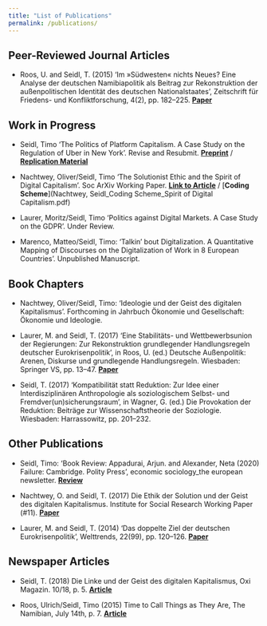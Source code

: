 ```yaml
---
title: "List of Publications"
permalink: /publications/
---
```



## Peer-Reviewed Journal Articles

* Roos, U. and Seidl, T. (2015) ‘Im »Südwesten« nichts Neues? Eine Analyse der deutschen Namibiapolitik als Beitrag zur Rekonstruktion der außenpolitischen Identität des deutschen Nationalstaates’, Zeitschrift für Friedens- und Konfliktforschung, 4(2), pp. 182–225. [**Paper**](Roos_Seidl_2015.pdf)

## Work in Progress

* Seidl, Timo ‘The Politics of Platform Capitalism. A Case Study on the Regulation of Uber in New York’. Revise and Resubmit. [**Preprint**](Seidl_2020_Politics_of_Platform_Capitalism.pdf) / [**Replication Material**](Replication_Material_Seidl_Politics_of_Platform_Capitalism.zip)

* Nachtwey, Oliver/Seidl, Timo ‘The Solutionist Ethic and the Spirit of Digital Capitalism’. Soc ArXiv Working Paper. [**Link to Article**](https://doi.org/10.31235/osf.io/sgjzq) / [**Coding Scheme**](Nachtwey, Seidl_Coding Scheme_Spirit of Digital Capitalism.pdf)

* Laurer, Moritz/Seidl, Timo ‘Politics against Digital Markets. A Case Study on the GDPR’. Under Review.

* Marenco, Matteo/Seidl, Timo: ‘Talkin’ bout Digitalization. A Quantitative Mapping of Discourses on the Digitalization of Work in 8 European Countries’. Unpublished Manuscript.


## Book Chapters

* Nachtwey, Oliver/Seidl, Timo: ‘Ideologie und der Geist des digitalen Kapitalismus’. Forthcoming in Jahrbuch Ökonomie und Gesellschaft: Ökonomie und Ideologie.

* Laurer, M. and Seidl, T. (2017) ‘Eine Stabilitäts- und Wettbewerbsunion der Regierungen: Zur Rekonstruktion grundlegender Handlungsregeln deutscher Eurokrisenpolitik’, in Roos, U. (ed.) Deutsche Außenpolitik: Arenen, Diskurse und grundlegende Handlungsregeln. Wiesbaden: Springer VS, pp. 13–47.
[**Paper**](Laurer_Seidl_2017.pdf)

* Seidl, T. (2017) ‘Kompatibilität statt Reduktion: Zur Idee einer Interdisziplinären Anthropologie als soziologischem Selbst- und Fremdver(un)sicherungsraum’, in Wagner, G. (ed.) Die Provokation der Reduktion: Beiträge zur Wissenschaftstheorie der Soziologie. Wiesbaden: Harrassowitz, pp. 201–232.


## Other Publications

* Seidl, Timo: ‘Book Review: Appadurai, Arjun. and Alexander, Neta (2020) Failure: Cambridge. Polity Press’, economic sociology_the european newsletter. [**Review**](https://econsoc.mpifg.de/40764/06_BookReviewsEconsoc-NL_21-2_March2020.pdf)

* Nachtwey, O. and Seidl, T. (2017) Die Ethik der Solution und der Geist des digitalen Kapitalismus. Institute for Social Research Working Paper (#11). [**Paper**](http://www.ifs.uni-frankfurt.de/wp-content/uploads/IfS-WP-11.pdf)

* Laurer, M. and Seidl, T. (2014) ‘Das doppelte Ziel der deutschen Eurokrisenpolitik’, Welttrends, 22(99), pp. 120–126. [**Paper**](Laurer_Seidl_2014.pdf)


## Newspaper Articles

* Seidl, T. (2018) Die Linke und der Geist des digitalen Kapitalismus, Oxi Magazin. 10/18, p. 5. [**Article**](Seidl_2018.pdf)

* Roos, Ulrich/Seidl, Timo (2015) Time to Call Things as They Are, The Namibian, July 14th, p. 7. [**Article**](https://www.philso.uni-augsburg.de/de/lehrstuehle/politik/politik1/lehre_und_studium/pdf-Sammlung/Roos_Seidl_Namibian2015.pdf)


